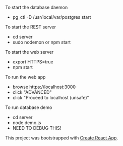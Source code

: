 To start the database daemon
- pg_ctl -D /usr/local/var/postgres start

To start the REST server
- cd server
- sudo nodemon
  or
  npm start

To start the web server
- export HTTPS=true
- npm start

To run the web app
- browse https://localhost:3000
- click "ADVANCED"
- click "Proceed to localhost (unsafe)"

To run database demo
- cd server
- node demo.js
- NEED TO DEBUG THIS!

This project was bootstrapped with
[Create React App](https://github.com/facebookincubator/create-react-app).
